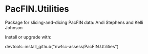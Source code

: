 # PacFIN.Utilities
Package for slicing-and-dicing PacFIN data:  Andi Stephens and Kelli Johnson

Install or upgrade with:

devtools::install_github("nwfsc-assess/PacFIN.Utilities")
